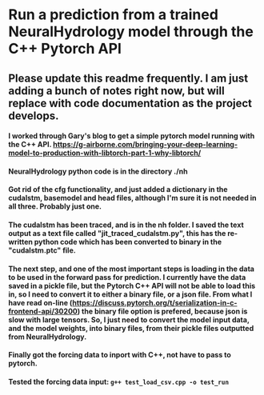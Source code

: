 # Run a prediction from a trained NeuralHydrology model through the C++ Pytorch API

## Please update this readme frequently. I am just adding a bunch of notes right now, but will replace with code documentation as the project develops.

#### I worked through Gary's blog to get a simple pytorch model running with the C++ API. https://g-airborne.com/bringing-your-deep-learning-model-to-production-with-libtorch-part-1-why-libtorch/

#### NeuralHydrology python code is in the directory ./nh

#### Got rid of the cfg functionality, and just added a dictionary in the cudalstm, basemodel and head files, although I'm sure it is not needed in all three. Probably just one.

#### The cudalstm has been traced, and is in the nh folder. I saved the text output as a text file called "jit_traced_cudalstm.py", this has the re-written python code which has been converted to binary in the "cudalstm.ptc" file.

#### The next step, and one of the most important steps is loading in the data to be used in the forward pass for prediction. I currently have the data saved in a pickle file, but the Pytorch C++ API will not be able to load this in, so I need to convert it to either a binary file, or a json file. From what I have read on-line (https://discuss.pytorch.org/t/serialization-in-c-frontend-api/30200) the binary file option is prefered, because json is slow with large tensors. So, I just need to convert the model input data, and the model weights, into binary files, from their pickle files outputted from NeuralHydrology.

#### Finally got the forcing data to inport with C++, not have to pass to pytorch.

#### Tested the forcing data input: `g++ test_load_csv.cpp -o test_run`
